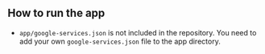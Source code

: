 ## How to run the app

* `app/google-services.json` is not included in the repository. You need to add your
  own `google-services.json` file to the app directory.